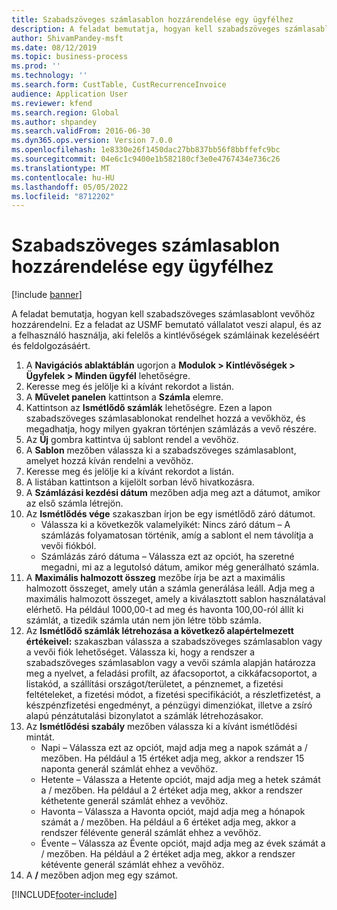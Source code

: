 ```yaml
---
title: Szabadszöveges számlasablon hozzárendelése egy ügyfélhez
description: A feladat bemutatja, hogyan kell szabadszöveges számlasablont vevőhöz hozzárendelni.
author: ShivamPandey-msft
ms.date: 08/12/2019
ms.topic: business-process
ms.prod: ''
ms.technology: ''
ms.search.form: CustTable, CustRecurrenceInvoice
audience: Application User
ms.reviewer: kfend
ms.search.region: Global
ms.author: shpandey
ms.search.validFrom: 2016-06-30
ms.dyn365.ops.version: Version 7.0.0
ms.openlocfilehash: 1e8330e26f1450dac27bb837bb56f8bbffefc9bc
ms.sourcegitcommit: 04e6c1c9400e1b582180cf3e0e4767434e736c26
ms.translationtype: MT
ms.contentlocale: hu-HU
ms.lasthandoff: 05/05/2022
ms.locfileid: "8712202"
---
```

# <a name="assign-a-free-text-invoice-template-to-a-customer"></a>Szabadszöveges számlasablon hozzárendelése egy ügyfélhez

[!include [banner](../../includes/banner.md)]

A feladat bemutatja, hogyan kell szabadszöveges számlasablont vevőhöz hozzárendelni. Ez a feladat az USMF bemutató vállalatot veszi alapul, és az a felhasználó használja, aki felelős a kintlévőségek számláinak kezeléséért és feldolgozásáért.

1. A **Navigációs ablaktáblán** ugorjon a **Modulok > Kintlévőségek > Ügyfelek > Minden ügyfél** lehetőségre.
2. Keresse meg és jelölje ki a kívánt rekordot a listán.
3. A **Művelet panelen** kattintson a **Számla** elemre.
4. Kattintson az **Ismétlődő számlák** lehetőségre. Ezen a lapon szabadszöveges számlasablonokat rendelhet hozzá a vevőkhöz, és megadhatja, hogy milyen gyakran történjen számlázás a vevő részére.  
5. Az **Új** gombra kattintva új sablont rendel a vevőhöz.
6. A **Sablon** mezőben válassza ki a szabadszöveges számlasablont, amelyet hozzá kíván rendelni a vevőhöz.
7. Keresse meg és jelölje ki a kívánt rekordot a listán.
8. A listában kattintson a kijelölt sorban lévő hivatkozásra.
9. A **Számlázási kezdési dátum** mezőben adja meg azt a dátumot, amikor az első számla létrejön.
10. Az **Ismétlődés vége** szakaszban írjon be egy ismétlődő záró dátumot.  
    * Válassza ki a következők valamelyikét: Nincs záró dátum – A számlázás folyamatosan történik, amíg a sablont el nem távolítja a vevői fiókból.
    * Számlázás záró dátuma – Válassza ezt az opciót, ha szeretné megadni, mi az a legutolsó dátum, amikor még generálható számla.  
11. A **Maximális halmozott összeg** mezőbe írja be azt a maximális halmozott összeget, amely után a számla generálása leáll. Adja meg a maximális halmozott összeget, amely a kiválasztott sablon használatával elérhető. Ha például 1000,00-t ad meg és havonta 100,00-ról állít ki számlát, a tizedik számla után nem jön létre több számla.  
12. Az **Ismétlődő számlák létrehozása a következő alapértelmezett értékeivel:** szakaszban válassza a szabadszöveges számlasablon vagy a vevői fiók lehetőséget. Válassza ki, hogy a rendszer a szabadszöveges számlasablon vagy a vevői számla alapján határozza meg a nyelvet, a feladási profilt, az áfacsoportot, a cikkáfacsoportot, a listakód, a szállítási országot/területet, a pénznemet, a fizetési feltételeket, a fizetési módot, a fizetési specifikációt, a részletfizetést, a készpénzfizetési engedményt, a pénzügyi dimenziókat, illetve a zsíró alapú pénzátutalási bizonylatot a számlák létrehozásakor.  
13. Az **Ismétlődési szabály** mezőben válassza ki a kívánt ismétlődési mintát.
    + Napi – Válassza ezt az opciót, majd adja meg a napok számát a / mezőben. Ha például a 15 értéket adja meg, akkor a rendszer 15 naponta generál számlát ehhez a vevőhöz.
    + Hetente – Válassza a Hetente opciót, majd adja meg a hetek számát a / mezőben. Ha például a 2 értéket adja meg, akkor a rendszer kéthetente generál számlát ehhez a vevőhöz.
    + Havonta – Válassza a Havonta opciót, majd adja meg a hónapok számát a / mezőben. Ha például a 6 értéket adja meg, akkor a rendszer félévente generál számlát ehhez a vevőhöz.
    + Évente – Válassza az Évente opciót, majd adja meg az évek számát a / mezőben. Ha például a 2 értéket adja meg, akkor a rendszer kétévente generál számlát ehhez a vevőhöz.  
14. A **/** mezőben adjon meg egy számot.



[!INCLUDE[footer-include](../../../includes/footer-banner.md)]
